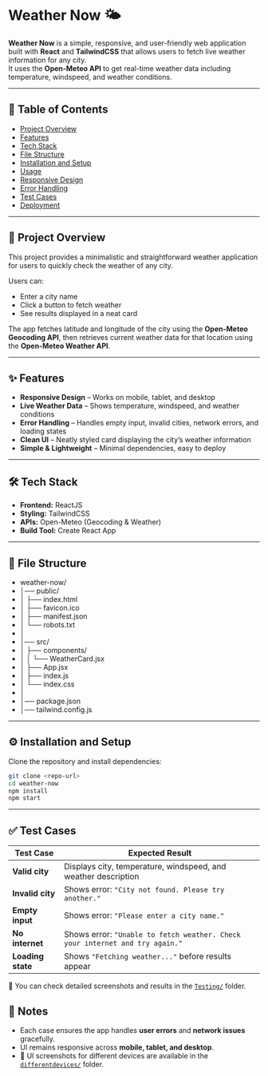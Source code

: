﻿# Weather Now 🌤️

**Weather Now** is a simple, responsive, and user-friendly web application built with **React** and **TailwindCSS** that allows users to fetch live weather information for any city.  
It uses the **Open-Meteo API** to get real-time weather data including temperature, windspeed, and weather conditions.

---

## 📑 Table of Contents
- [Project Overview](#project-overview)  
- [Features](#features)  
- [Tech Stack](#tech-stack)  
- [File Structure](#file-structure)  
- [Installation and Setup](#installation-and-setup)  
- [Usage](#usage)  
- [Responsive Design](#responsive-design)  
- [Error Handling](#error-handling)  
- [Test Cases](#test-cases)  
- [Deployment](#deployment)  

---

## 📌 Project Overview
This project provides a minimalistic and straightforward weather application for users to quickly check the weather of any city.

Users can:
- Enter a city name  
- Click a button to fetch weather  
- See results displayed in a neat card  

The app fetches latitude and longitude of the city using the **Open-Meteo Geocoding API**, then retrieves current weather data for that location using the **Open-Meteo Weather API**.

---

## ✨ Features
- **Responsive Design** – Works on mobile, tablet, and desktop  
- **Live Weather Data** – Shows temperature, windspeed, and weather conditions  
- **Error Handling** – Handles empty input, invalid cities, network errors, and loading states  
- **Clean UI** – Neatly styled card displaying the city’s weather information  
- **Simple & Lightweight** – Minimal dependencies, easy to deploy  

---

## 🛠️ Tech Stack
- **Frontend:** ReactJS  
- **Styling:** TailwindCSS  
- **APIs:** Open-Meteo (Geocoding & Weather)  
- **Build Tool:** Create React App  

---

## 📂 File Structure

- weather-now/
- │── public/
- │ ├── index.html
- │ ├── favicon.ico
- │ ├── manifest.json
- │ └── robots.txt
- │
- │── src/
- │ ├── components/
- │ │ └── WeatherCard.jsx
- │ ├── App.jsx
- │ ├── index.js
- │ └── index.css
- │
- │── package.json
- │── tailwind.config.js

---

## ⚙️ Installation and Setup

Clone the repository and install dependencies:

```bash
git clone <repo-url>
cd weather-now
npm install
npm start
```
---

## ✅ Test Cases

| Test Case       | Expected Result                                                                 |
|-----------------|---------------------------------------------------------------------------------|
| **Valid city**   | Displays city, temperature, windspeed, and weather description                 |
| **Invalid city** | Shows error: `"City not found. Please try another."`                           |
| **Empty input**  | Shows error: `"Please enter a city name."`                                     |
| **No internet**  | Shows error: `"Unable to fetch weather. Check your internet and try again."`   |
| **Loading state**| Shows `"Fetching weather..."` before results appear                            |

📂 You can check detailed screenshots and results in the [`Testing/`](./Testing) folder.

## 🧪 Notes
- Each case ensures the app handles **user errors** and **network issues** gracefully.  
- UI remains responsive across **mobile, tablet, and desktop**.  
- 📂 UI screenshots for different devices are available in the [`differentdevices/`](./differentdevices) folder.  








